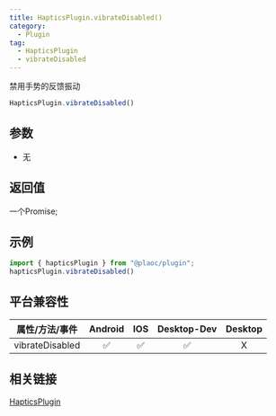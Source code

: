```yaml
---
title: HapticsPlugin.vibrateDisabled()
category:
  - Plugin 
tag:
  - HapticsPlugin
  - vibrateDisabled
---
```


禁用手势的反馈振动

```js
HapticsPlugin.vibrateDisabled()
```

## 参数

  - 无

## 返回值

  一个Promise;

## 示例
```js
import { hapticsPlugin } from "@plaoc/plugin";
hapticsPlugin.vibrateDisabled()
```

## 平台兼容性

| 属性/方法/事件        | Android | IOS | Desktop-Dev | Desktop |
|:-------------------:|:-------:|:---:|:-----------:|:-------:|
| vibrateDisabled     | ✅       | ✅  | ✅         | X       |

## 相关链接

[HapticsPlugin](./index.md)


